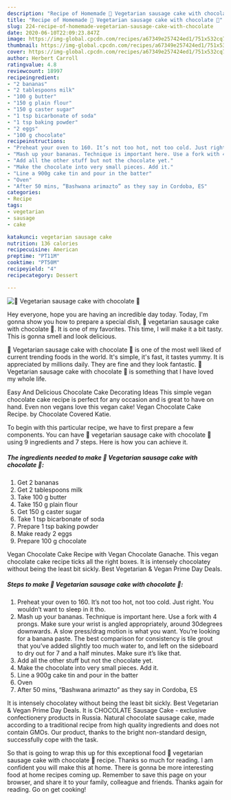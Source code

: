 ```yaml
---
description: "Recipe of Homemade 🍌 Vegetarian sausage cake with chocolate 🍌"
title: "Recipe of Homemade 🍌 Vegetarian sausage cake with chocolate 🍌"
slug: 224-recipe-of-homemade-vegetarian-sausage-cake-with-chocolate
date: 2020-06-10T22:09:23.847Z
image: https://img-global.cpcdn.com/recipes/a67349e257424ed1/751x532cq70/🍌-vegetarian-sausage-cake-with-chocolate-🍌-recipe-main-photo.jpg
thumbnail: https://img-global.cpcdn.com/recipes/a67349e257424ed1/751x532cq70/🍌-vegetarian-sausage-cake-with-chocolate-🍌-recipe-main-photo.jpg
cover: https://img-global.cpcdn.com/recipes/a67349e257424ed1/751x532cq70/🍌-vegetarian-sausage-cake-with-chocolate-🍌-recipe-main-photo.jpg
author: Herbert Carroll
ratingvalue: 4.8
reviewcount: 18997
recipeingredient:
- "2 bananas"
- "2 tablespoons milk"
- "100 g butter"
- "150 g plain flour"
- "150 g caster sugar"
- "1 tsp bicarbonate of soda"
- "1 tsp baking powder"
- "2 eggs"
- "100 g chocolate"
recipeinstructions:
- "Preheat your oven to 160. It’s not too hot, not too cold. Just right. You wouldn’t want to sleep in it tho."
- "Mash up your bananas. Technique is important here. Use a fork with 4 prongs. Make sure your wrist is angled appropriately, around 30degrees downwards. A slow press/drag motion is what you want. You’re looking for a banana paste. The best comparison for consistency is tile grout that you’ve added slightly too much water to, and left on the sideboard to dry out for 7 and a half minutes. Make sure it’s like that."
- "Add all the other stuff but not the chocolate yet."
- "Make the chocolate into very small pieces. Add it."
- "Line a 900g cake tin and pour in the batter"
- "Oven"
- "After 50 mins, “Bashwana arimazto” as they say in Cordoba, ES"
categories:
- Recipe
tags:
- vegetarian
- sausage
- cake

katakunci: vegetarian sausage cake 
nutrition: 136 calories
recipecuisine: American
preptime: "PT11M"
cooktime: "PT50M"
recipeyield: "4"
recipecategory: Dessert

---
```



![🍌 Vegetarian sausage cake with chocolate 🍌](https://img-global.cpcdn.com/recipes/a67349e257424ed1/751x532cq70/🍌-vegetarian-sausage-cake-with-chocolate-🍌-recipe-main-photo.jpg)

Hey everyone, hope you are having an incredible day today. Today, I'm gonna show you how to prepare a special dish, 🍌 vegetarian sausage cake with chocolate 🍌. It is one of my favorites. This time, I will make it a bit tasty. This is gonna smell and look delicious.

🍌 Vegetarian sausage cake with chocolate 🍌 is one of the most well liked of current trending foods in the world. It's simple, it's fast, it tastes yummy. It is appreciated by millions daily. They are fine and they look fantastic. 🍌 Vegetarian sausage cake with chocolate 🍌 is something that I have loved my whole life.

Easy And Delicious Chocolate Cake Decorating Ideas This simple vegan chocolate cake recipe is perfect for any occasion and is great to have on hand. Even non vegans love this vegan cake! Vegan Chocolate Cake Recipe. by Chocolate Covered Katie.


To begin with this particular recipe, we have to first prepare a few components. You can have 🍌 vegetarian sausage cake with chocolate 🍌 using 9 ingredients and 7 steps. Here is how you can achieve it.

<!--inarticleads1-->

##### The ingredients needed to make 🍌 Vegetarian sausage cake with chocolate 🍌:

1. Get 2 bananas
1. Get 2 tablespoons milk
1. Take 100 g butter
1. Take 150 g plain flour
1. Get 150 g caster sugar
1. Take 1 tsp bicarbonate of soda
1. Prepare 1 tsp baking powder
1. Make ready 2 eggs
1. Prepare 100 g chocolate


Vegan Chocolate Cake Recipe with Vegan Chocolate Ganache. This vegan chocolate cake recipe ticks all the right boxes. It is intensely chocolatey without being the least bit sickly. Best Vegetarian &amp; Vegan Prime Day Deals. 

<!--inarticleads2-->

##### Steps to make 🍌 Vegetarian sausage cake with chocolate 🍌:

1. Preheat your oven to 160. It’s not too hot, not too cold. Just right. You wouldn’t want to sleep in it tho.
1. Mash up your bananas. Technique is important here. Use a fork with 4 prongs. Make sure your wrist is angled appropriately, around 30degrees downwards. A slow press/drag motion is what you want. You’re looking for a banana paste. The best comparison for consistency is tile grout that you’ve added slightly too much water to, and left on the sideboard to dry out for 7 and a half minutes. Make sure it’s like that.
1. Add all the other stuff but not the chocolate yet.
1. Make the chocolate into very small pieces. Add it.
1. Line a 900g cake tin and pour in the batter
1. Oven
1. After 50 mins, “Bashwana arimazto” as they say in Cordoba, ES


It is intensely chocolatey without being the least bit sickly. Best Vegetarian &amp; Vegan Prime Day Deals. It is CHOCOLATE Sausage Cake - exclusive confectionery products in Russia. Natural chocolate sausage cake, made according to a traditional recipe from high quality ingredients and does not contain GMOs. Our product, thanks to the bright non-standard design, successfully cope with the task. 

So that is going to wrap this up for this exceptional food 🍌 vegetarian sausage cake with chocolate 🍌 recipe. Thanks so much for reading. I am confident you will make this at home. There is gonna be more interesting food at home recipes coming up. Remember to save this page on your browser, and share it to your family, colleague and friends. Thanks again for reading. Go on get cooking!

